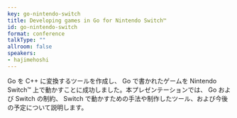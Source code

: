 ```yaml
---
key: go-nintendo-switch
title: Developing games in Go for Nintendo Switch™
id: go-nintendo-switch
format: conference
talkType: ""
allroom: false
speakers:
- hajimehoshi
---
```

Go を C++ に変換するツールを作成し、 Go で書かれたゲームを Nintendo Switch™ 上で動かすことに成功しました。本プレゼンテーションでは、 Go および Switch の制約、 Switch で動かすための手法や制作したツール、および今後の予定について説明します。
